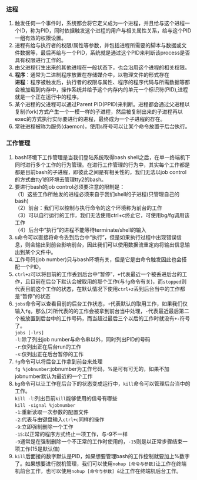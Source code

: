 ### 进程
1. 触发任何一个事件时，系统都会将它定义成为一个进程，并且给与这个进程一个ID，称为PID，同时依据触发这个进程的用户与相关属性关系，给与这个PID一组有效的权限设置。
2. 进程有给与执行者的权限/属性等参数，并包括进程所需要的脚本与数据或文件数据等，最后再给与一个PID，系统就是通过这个PID来判断该process是否具有权限进行工作的。
3. 由父进程衍生出来的其他进程在一般状态下，也会沿用这个进程的相关权限。
4. **程序**：通常为二进制程序放置在存储媒介中，以物理文件的形式存在  
**进程**：程序被触发后，执行者的权限与属性、程序的程序代码与所需数据等都会被加载到内存中，操作系统并给予这个内存内的单元一个标识符(PID),进程就是一个正在运行中的程序。
5. 某个进程的父进程可以通过Parent PID(PPID)来判断。进程都会通过父进程以复制(fork)方式产生一个一模一样的子进程，然后被复制出来的子进程再以exec的方式执行实际要进行的进程，最终成为一个子进程的存在。
6. 常驻进程被称为服务(daemon)，使用`&`符号可以让某个命令放置于后台执行。

### 工作管理
1. bash环境下工作管理是当我们登陆系统取得bash shell之后，在单一终端机下同时进行多个工作的行为管理。在进行工作管理的行为中，其实每个工作都是都是目前bash的子进程，即彼此之间是有相关性的，我们无法以job control的方式由tty1的环境去管理tty2的bash。
2. 要进行bash的job control必须要注意的限制是：  
（1）这些工作所触发的进程必须来自于我们shell的子进程(只管理自己的bash)  
（2）前台：我们可以控制与执行命令的这个环境称为前台的工作  
（3）可以自行运行的工作，我们无法使用ctrl+c终止它，可使用bg/fg调用该工作  
（4）后台中“执行”的进程不能等待terminate/shell的输入
3. `&`命令可以直接将命令丢到后台中“执行”，但是如果执行过程中出现错误信息，则会输出到前台影响前台，因此我们可以使用数据流重定向将输出信息输出到某个文件中。
4. 工作号码(job number)只与bash环境有关，但是它是由命令触发因此也会搭配一个PID。
5. `ctrl+z`可以将目前的工作丢到后台中“暂停”，`+`代表最近一个被丢进后台的工作，且目前在后台下默认会被取用的那个工作(与`fg`命令有关)，而`stopped`则代表目前这个工作的状态，在默认情况下使用`ctrl+z`丢到后台当中的工作都是“暂停”的状态
6. `jobs`命令可以查看目前的后台工作状态，`+`代表默认的取用工作，如果我们仅输入`fg`，那么[2]所代表的的工作会被拿到前台当中处理，`-`代表最近最后第二个被放置到后台中的工作号码，而当超过最后三个以后的工作时就没有`+-`符号了。  
`jobs [-lrs]`  
`-l`:除了列出job number与命令串以外，同时列出PID的号码  
`-r`:仅列出正在后台run的工作  
`-s`:仅列出正在后台暂停的工作
7. `fg`命令可以将后台工作拿到前台来处理  
`fg %jobnumber`:jobnumber为工作号码，%是可有可无的，如果不加jobnumber默认为最近的一个工作
8. `bg`命令可以让工作在后台下的状态变成运行中，`kill`命令可以管理后台当中的工作。  
`kill -l`:列出目前`kill`能够使用的信号有哪些  
`kill -signal %jobnumber`  
`-1`:重新读取一次参数的配置文件  
`-2`:代表与由键盘输入`ctrl+c`同样的操作  
`-9`:立即强制删除一个工作  
`-15`:以正常的程序方式终止一项工作，与-9不一样  
`-9`通常是在强制删除一个不正常的工作时使用的，`-15`则是以正常步骤结束一项工作(15是默认值)
9. `kill`后面接的数字默认是PID，如果想要管理bash的工作控制就要加上%数字了。如果想要进行脱机管理，我们可以使用`nohup [命令与参数]`让工作在终端机前台工作，也可以使用`nohup [命令与参数] &`让工作在终端机后台工作。